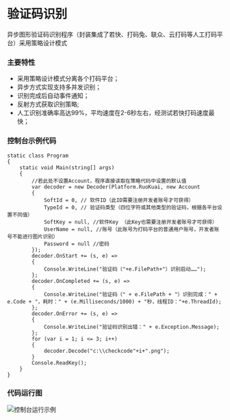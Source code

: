 # 验证码识别

异步图形验证码识别程序（封装集成了若快、打码兔、联众、云打码等人工打码平台）采用策略设计模式


### 主要特性

- 采用策略设计模式分离各个打码平台；
- 异步方式实现支持多并发识别；
- 识别完成后自动事件通知；
- 反射方式获取识别策略;
- 人工识别准确率高达99%，平均速度在2-6秒左右，经测试若快打码速度最快；


### 控制台示例代码
	static class Program
    {
        static void Main(string[] args)
        {
            //若此处不设置Account，程序直接读取在策略代码中设置的默认值
            var decoder = new Decoder(Platform.RuoKuai, new Account
            {
                SoftId = 0, // 软件ID（此ID需要注册开发者账号才可获得）
                TypeId = 0, // 验证码类型（四位字符或其他类型的验证码，根据各平台设置不同值）
                SoftKey = null, //软件Key （此Key也需要注册开发者账号才可获得）
                UserName = null, //账号（此账号为打码平台的普通用户账号，开发者账号不能进行图片识别）
                Password = null //密码
            });
            decoder.OnStart += (s, e) =>
            {
                Console.WriteLine("验证码（"+e.FilePath+"）识别启动……");
            };
            decoder.OnCompleted += (s, e) =>
            {
                Console.WriteLine("验证码（" + e.FilePath + "）识别完成：" + e.Code + "，耗时：" + (e.Milliseconds/1000) + "秒，线程ID："+e.ThreadId);
            };
            decoder.OnError += (s, e) =>
            {
                Console.WriteLine("验证码识别出错：" + e.Exception.Message);
            };
            for (var i = 1; i <= 3; i++)
            {
                decoder.Decode("c:\\checkcode"+i+".png");
            }
            Console.ReadKey();
        }
	}
	
### 代码运行图	

![控制台运行示例](https://github.com/coldicelion/Captcha-Recognizer/raw/master/Wesley.Component.Captcha.Example/Resources/running.jpg?raw=true)
